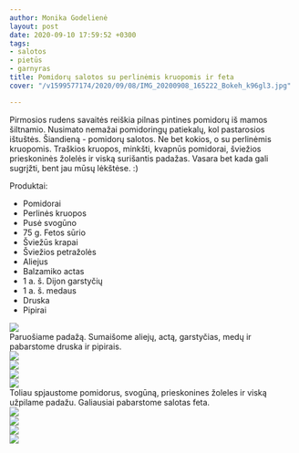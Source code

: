```yaml
---
author: Monika Godelienė
layout: post
date: 2020-09-10 17:59:52 +0300
tags:
- salotos
- pietūs
- garnyras
title: Pomidorų salotos su perlinėmis kruopomis ir feta
cover: "/v1599577174/2020/09/08/IMG_20200908_165222_Bokeh_k96gl3.jpg"

---
```

Pirmosios rudens savaitės reiškia pilnas pintines pomidorų iš mamos šiltnamio. Nusimato nemažai pomidoringų patiekalų, kol pastarosios ištuštės. Šiandieną - pomidorų salotos. Ne bet kokios, o su perlinėmis kruopomis. Traškios kruopos, minkšti, kvapnūs pomidorai, šviežios prieskoninės žolelės ir viską surišantis padažas. Vasara bet kada gali sugrįžti, bent jau mūsų lėkštėse. :) 

Produktai:

* Pomidorai
* Perlinės kruopos
* Pusė svogūno
* 75 g. Fetos sūrio
* Šviežūs krapai
* Šviežios petražolės
* Aliejus
* Balzamiko actas
* 1 a. š. Dijon garstyčių
* 1 a. š. medaus
* Druska
* Pipirai

![](https://res.cloudinary.com/monikagod/image/upload/v1599577172/2020/09/08/IMG_20200908_163554_Bokeh_2_jdllta.jpg)  
Paruošiame padažą. Sumaišome aliejų, actą, garstyčias, medų ir pabarstome  druska ir pipirais.   
![](https://res.cloudinary.com/monikagod/image/upload/v1599577172/2020/09/08/IMG_20200908_163347_Bokeh_2_yr89gp.jpg)  
![](https://res.cloudinary.com/monikagod/image/upload/v1599577172/2020/09/08/IMG_20200908_163717_Bokeh_2_nyhnco.jpg)  
![](https://res.cloudinary.com/monikagod/image/upload/v1599577172/2020/09/08/IMG_20200908_163834_Bokeh_2_r0hoag.jpg)  
![](https://res.cloudinary.com/monikagod/image/upload/v1599577173/2020/09/08/IMG_20200908_164029_Bokeh_2_yzhgfb.jpg)  
Toliau spjaustome pomidorus, svogūną, prieskonines žoleles ir viską užpilame padažu. Galiausiai pabarstome salotas feta.  
![](https://res.cloudinary.com/monikagod/image/upload/v1599577173/2020/09/08/IMG_20200908_164309_Bokeh_2_cv2ia4.jpg)  
![](https://res.cloudinary.com/monikagod/image/upload/v1599577173/2020/09/08/IMG_20200908_164427_Bokeh_2_dwjssf.jpg)  
![](https://res.cloudinary.com/monikagod/image/upload/v1599577173/2020/09/08/IMG_20200908_164521_Bokeh_2_isrwvz.jpg)  
![](https://res.cloudinary.com/monikagod/image/upload/v1599577174/2020/09/08/IMG_20200908_164553_Bokeh_2_gjslmr.jpg)
